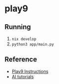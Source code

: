 # play9

## Running

1. `nix develop`
2. `python3 app/main.py`

## Reference

- [Play9 Instructions](https://cdn.shopify.com/s/files/1/0503/3010/8062/files/Single_Page_Instructions_english.pdf?v=1695245685)
- [AI tutorials](https://neptune.ai/blog/best-reinforcement-learning-tutorials-examples-projects-and-courses)
